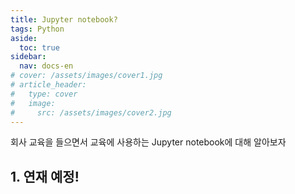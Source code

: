 ```yaml
---
title: Jupyter notebook?
tags: Python
aside:
  toc: true
sidebar:
  nav: docs-en
# cover: /assets/images/cover1.jpg
# article_header:
#   type: cover
#   image:
#     src: /assets/images/cover2.jpg
---
```


회사 교육을 들으면서 교육에 사용하는 Jupyter notebook에 대해 알아보자

<!-- more -->

<h2 id="h1">1. 연재 예정!</h2>